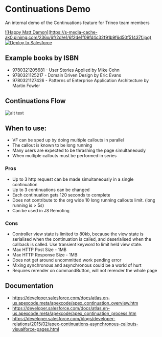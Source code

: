 Continuations Demo
=====================
An internal demo of the Continuations feature for Trineo team members

<a href="https://githubsfdeploy.herokuapp.com?owner=loganm&repo=continuations-demo">
![Happy Matt Damon](https://s-media-cache-ak0.pinimg.com/236x/6f/2d/e1/6f2de1f09fd4c32f91b9f6d50f51437f.jpg)

  <img alt="Deploy to Salesforce" src="https://raw.githubusercontent.com/afawcett/githubsfdeploy/master/src/main/webapp/resources/img/deploy.png">
</a>

## Example books by ISBN
* 9780321205681 - User Stories Applied by Mike Cohn
* 9780321125217 - Domain Driven Design by Eric Evans
* 9780321127426 - Patterns of Enterprise Application Architecture by Martin Fowler

## Continuations Flow
![alt text](https://developer.salesforce.com/docs/resources/img/en-us/200.0?doc_id=dev_guides%2Fapex%2Fimages%2Fapex_continuations_diagram.png&folder=apexcode "Continuation Flow")

## When to use:
* VF can be sped up by doing multiple callouts in parallel
* The callout is known to be long running
* Many users are expected to be thrashing the page simultaneously
* When multiple callouts must be performed in series
    
### Pros
* Up to 3 http request can be made simultaneously in a single continuation
* Up to 3 continuations can be changed
* Each continuation gets 120 seconds to complete
* Does not contribute to the org wide 10 long running callouts limit. (long running is > 5s)
* Can be used in JS Remoting
    
### Cons 
* Controller view state is limited to 80kb, because the view state is serialised when the continuation is called, and deserialised when the callback is called. Use transient keyword to limit held view state.
* Max HTTP Post Size - 1MB
* Max HTTP Response Size - 1MB
* Does not get around uncommitted work pending error
* Mixing synchronous and asynchronous could be a world of hurt
* Requires rerender on commandButton, will not rerender the whole page

## Documentation
* https://developer.salesforce.com/docs/atlas.en-us.apexcode.meta/apexcode/apex_continuation_overview.htm
* https://developer.salesforce.com/docs/atlas.en-us.apexcode.meta/apexcode/apex_continuation_process.htm
* https://developer.salesforce.com/blogs/developer-relations/2015/02/apex-continuations-asynchronous-callouts-visualforce-pages.html
